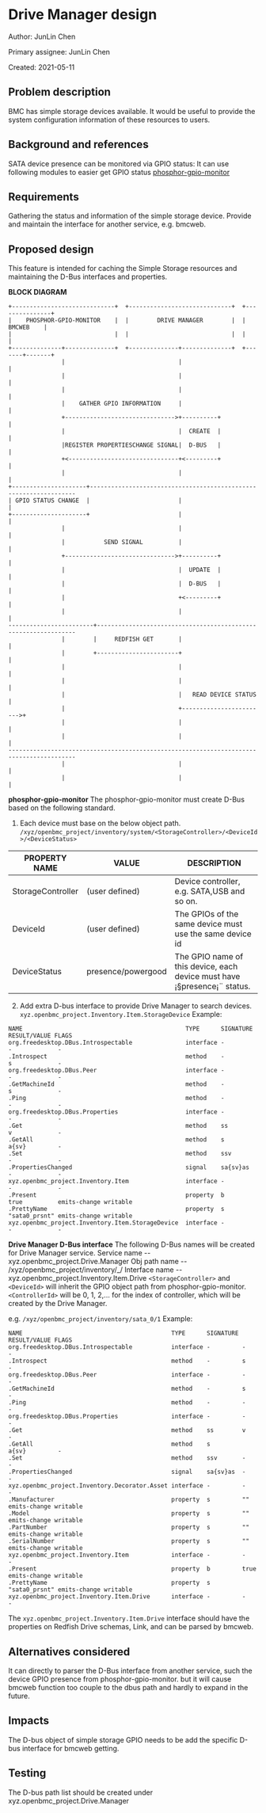 
# Drive Manager design

Author: JunLin Chen

Primary assignee: JunLin Chen

Created: 2021-05-11

## Problem description

BMC has simple storage devices available. It would be useful to provide the system configuration information of these resources to users.

## Background and references

SATA device presence can be monitored via GPIO status:
It can use following modules to easier get GPIO status
[phosphor-gpio-monitor](https://github.com/openbmc/phosphor-gpio-monitor)

## Requirements

Gathering the status and information of the simple storage device.
Provide and maintain the interface for another service, e.g. bmcweb.

## Proposed design

This feature is intended for caching the Simple Storage resources and maintaining the D-Bus interfaces and properties.

**BLOCK DIAGRAM**
```
+-----------------------------+  +-----------------------------+  +---------------+
|    PHOSPHOR-GPIO-MONITOR    |  |        DRIVE MANAGER        |  |     BMCWEB    |
|                             |  |                             |  |               |
+--------------+--------------+  +--------------+--------------+  +-------+-------+
               |                                |                         |
               |                                |                         |
               |                                |                         |
               |    GATHER GPIO INFORMATION     |                         |
               +------------------------------->+----------+              |
               |                                |  CREATE  |              |
               |REGISTER PROPERTIESCHANGE SIGNAL|  D-BUS   |              |
               +<-------------------------------+<---------+              |
               |                                |                         |
+---------------------+------------------------------------------------------------------
| GPIO STATUS CHANGE  |                         |                         |
+---------------------+                         |                         |
               |                                |                         |
               |           SEND SIGNAL          |                         |
               +------------------------------->+----------+              |
               |                                |  UPDATE  |              |
               |                                |  D-BUS   |              |
               |                                +<---------+              |
               |                                |                         |
------------------------+----------------------------------------------------------------
               |        |     REDFISH GET       |                         |
               |        +-----------------------+                         |
               |                                |                         |
               |                                |                         |
               |                                |   READ DEVICE STATUS    |
               |                                +------------------------>+
               |                                |                         |
               |                                |                         |
-----------------------------------------------------------------------------------------
               |                                |                         |
               |                                |                         |
```
**phosphor-gpio-monitor**
The phosphor-gpio-monitor must create D-Bus based on the following standard.
1. Each device must base on the below object path.
`/xyz/openbmc_project/inventory/system/<StorageController>/<DeviceId>/<DeviceStatus>`

| PROPERTY NAME              | VALUE       | DESCRIPTION                       |
|----------------------------|-------------|-----------------------------------|
| StorageController | (user defined) | Device controller, e.g. SATA,USB and so on. |
| DeviceId | (user defined) | The GPIOs of the same device must use the same device id |
| DeviceStatus | presence/powergood | The GPIO name of this device, each device must have ¡§presence¡¨ status. |
2. Add extra D-bus interface to provide Drive Manager to search devices.
`xyz.openbmc_project.Inventory.Item.StorageDevice`
Example:
```
NAME                                              TYPE      SIGNATURE RESULT/VALUE FLAGS
org.freedesktop.DBus.Introspectable               interface -         -             -
.Introspect                                       method    -         s             -
org.freedesktop.DBus.Peer                         interface -         -             -
.GetMachineId                                     method    -         s             -
.Ping                                             method    -         -             -
org.freedesktop.DBus.Properties                   interface -         -             -
.Get                                              method    ss        v             -
.GetAll                                           method    s         a{sv}         -
.Set                                              method    ssv       -             -
.PropertiesChanged                                signal    sa{sv}as  -             -
xyz.openbmc_project.Inventory.Item                interface -         -             -
.Present                                          property  b         true          emits-change writable
.PrettyName                                       property  s         "sata0_prsnt" emits-change writable
xyz.openbmc_project.Inventory.Item.StorageDevice  interface -         -             -
```
**Drive Manager D-Bus interface**
The following D-Bus names will be created for Drive Manager service.
    Service name     -- xyz.openbmc_project.Drive.Manager
    Obj path name    -- /xyz/openbmc_project/inventory/<StorageController>_<ContorllerId>/<DeviceId>
    Interface name   -- xyz.openbmc_project.Inventory.Item.Drive
`<StorageController>` and `<DeviceId>` will inherit the GPIO object path from phosphor-gpio-monitor.
`<ControllerId>` will be 0, 1, 2,... for the index of controller, which will be created by the Drive Manager.

e.g. `/xyz/openbmc_project/inventory/sata_0/1`
Example:
```
NAME                                          TYPE      SIGNATURE RESULT/VALUE FLAGS
org.freedesktop.DBus.Introspectable           interface -         -             -
.Introspect                                   method    -         s             -
org.freedesktop.DBus.Peer                     interface -         -             -
.GetMachineId                                 method    -         s             -
.Ping                                         method    -         -             -
org.freedesktop.DBus.Properties               interface -         -             -
.Get                                          method    ss        v             -
.GetAll                                       method    s         a{sv}         -
.Set                                          method    ssv       -             -
.PropertiesChanged                            signal    sa{sv}as  -             -
xyz.openbmc_project.Inventory.Decorator.Asset interface -         -             -
.Manufacturer                                 property  s         ""            emits-change writable
.Model                                        property  s         ""            emits-change writable
.PartNumber                                   property  s         ""            emits-change writable
.SerialNumber                                 property  s         ""            emits-change writable
xyz.openbmc_project.Inventory.Item            interface -         -             -
.Present                                      property  b         true          emits-change writable
.PrettyName                                   property  s         "sata0_prsnt" emits-change writable
xyz.openbmc_project.Inventory.Item.Drive      interface -         -             -
```
The `xyz.openbmc_project.Inventory.Item.Drive` interface should have the properties on Redfish Drive schemas, Link, and can be parsed by bmcweb.

## Alternatives considered

It can directly to parser the D-Bus interface from another service, such the device GPIO presence from phosphor-gpio-monitor.
but it will cause bmcweb function too couple to the dbus path and hardly to expand in the future.

## Impacts

The D-bus object of simple storage GPIO needs to be add the specific D-bus interface for bmcweb getting.

## Testing

The D-bus path list should be created under xyz.openbmc_project.Drive.Manager
